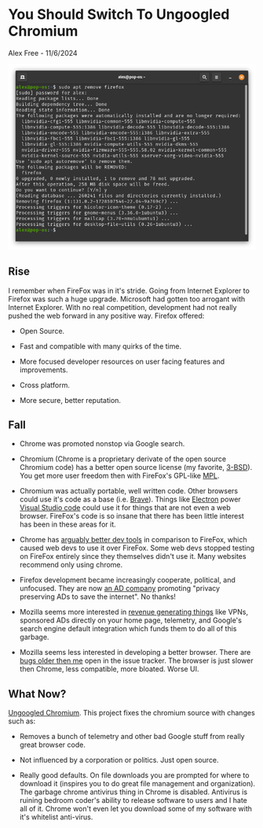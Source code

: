 # You Should Switch To Ungoogled Chromium
Alex Free - 11/6/2024

![uninstall-firefox.png](uninstall-firefox.png)

## Rise

I remember when FireFox was in it's stride. Going from Internet Explorer to Firefox was such a huge upgrade. Microsoft had gotten too arrogant with Internet Explorer. With no real competition, development had not really pushed the web forward in any positive way. Firefox offered:

* Open Source.

* Fast and compatible with many quirks of the time.

* More focused developer resources on user facing features and improvements.

* Cross platform.

* More secure, better reputation.

## Fall

* Chrome was promoted nonstop via Google search.

* Chromium (Chrome is a proprietary derivate of the open source Chromium code) has a better open source license (my favorite, [3-BSD](https://github.com/chromium/chromium/blob/main/LICENSE)). You get more user freedom then with FireFox's GPL-like [MPL](https://www.mozilla.org/media/MPL/2.0/index.f75d2927d3c1.txt).

* Chromium was actually portable, well written code. Other browsers could use it's code as a base (i.e. [Brave](https://brave.com/)). Things like [Electron](https://www.electronjs.org/) power [Visual Studio code](https://code.visualstudio.com/) could use it for things that are not even a web browser. FireFox's code is so insane that there has been little interest has been in these areas for it.

* Chrome has [arguably better dev tools](https://forum.freecodecamp.org/t/which-browser-has-the-best-developer-tools-and-explain-why/2025/7) in comparison to FireFox, which caused web devs to use it over FireFox.  Some web devs stopped testing on FireFox entirely since they themselves didn't use it. Many websites recommend only using chrome.

* Firefox development became increasingly cooperate, political, and unfocused. They are now [an AD company](https://www.mozilla.org/en-US/advertising/) promoting "privacy preserving ADs to save the internet". No thanks!

* Mozilla seems more interested in [revenue generating things](https://www.mozilla.org/en-US/products/) like VPNs, sponsored ADs directly on your home page, telemetry, and Google's search engine default integration which funds them to do all of this garbage.

* Mozilla seems less interested in developing a better browser. There are [bugs older then me](https://arstechnica.com/gadgets/2023/10/22-year-old-firefox-tooltip-bug-fixed-in-a-few-lines-offering-hope-to-us-all/) open in the issue tracker. The browser is just slower then Chrome, less compatible, more bloated. Worse UI.

## What Now?

[Ungoogled Chromium](https://github.com/ungoogled-software/ungoogled-chromium). This project fixes the chromium source with changes such as:

* Removes a bunch of telemetry and other bad Google stuff from really great browser code.

* Not influenced by a corporation or politics. Just open source.

* Really good defaults. On file downloads you are prompted for where to download it (inspires you to do great file management and organization). The garbage chrome antivirus thing in Chrome is disabled. Antivirus is ruining bedroom coder's ability to release software to users and I hate all of it. Chrome won't even let you download some of my software with it's whitelist anti-virus.
